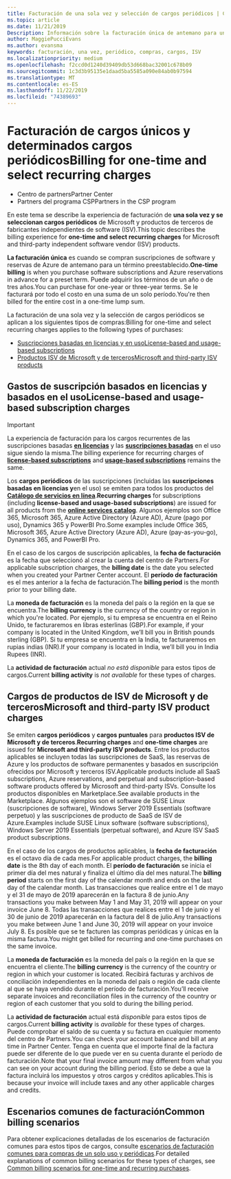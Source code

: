 ```yaml
---
title: Facturación de una sola vez y selección de cargos periódicos | Centro de Partners
ms.topic: article
ms.date: 11/21/2019
Description: Información sobre la facturación única de antemano para un período preestablecido (suscripciones mensuales y anuales) y la facturación de los cargos de selección recurrentes (para los productos de Microsoft y ISV de terceros correspondientes) en el centro de Partners.
author: MaggiePucciEvans
ms.author: evansma
keywords: facturación, una vez, periódico, compras, cargos, ISV
ms.localizationpriority: medium
ms.openlocfilehash: f2ccd0d1240d39409db53d668bac32001c678b09
ms.sourcegitcommit: 1c3d3b95135e1daad5ba5585a090e84ab0b97594
ms.translationtype: MT
ms.contentlocale: es-ES
ms.lasthandoff: 11/22/2019
ms.locfileid: "74389693"
---
```

#  <a name="billing-for-one-time-and-select-recurring-charges"></a><span data-ttu-id="5e393-104">Facturación de cargos únicos y determinados cargos periódicos</span><span class="sxs-lookup"><span data-stu-id="5e393-104">Billing for one-time and select recurring charges</span></span>

- <span data-ttu-id="5e393-105">Centro de partners</span><span class="sxs-lookup"><span data-stu-id="5e393-105">Partner Center</span></span>
- <span data-ttu-id="5e393-106">Partners del programa CSP</span><span class="sxs-lookup"><span data-stu-id="5e393-106">Partners in the CSP program</span></span>

<span data-ttu-id="5e393-107">En este tema se describe la experiencia de facturación de **una sola vez y se seleccionan cargos periódicos** de Microsoft y productos de terceros de fabricantes independientes de software (ISV).</span><span class="sxs-lookup"><span data-stu-id="5e393-107">This topic describes the billing experience for **one-time and select recurring charges** for Microsoft and third-party independent software vendor (ISV) products.</span></span> 

<span data-ttu-id="5e393-108">**La facturación única** es cuando se compran suscripciones de software y reservas de Azure de antemano para un término preestablecido.</span><span class="sxs-lookup"><span data-stu-id="5e393-108">**One-time billing** is when you purchase software subscriptions and Azure reservations in advance for a preset term.</span></span> <span data-ttu-id="5e393-109">Puede adquirir los términos de un año o de tres años.</span><span class="sxs-lookup"><span data-stu-id="5e393-109">You can purchase for one-year or three-year terms.</span></span> <span data-ttu-id="5e393-110">Se le facturará por todo el costo en una suma de un solo período.</span><span class="sxs-lookup"><span data-stu-id="5e393-110">You're then billed for the entire cost in a one-time lump sum.</span></span>

<span data-ttu-id="5e393-111">La facturación de una sola vez y la selección de cargos periódicos se aplican a los siguientes tipos de compras:</span><span class="sxs-lookup"><span data-stu-id="5e393-111">Billing for one-time and select recurring charges applies to the following types of purchases:</span></span>

- [<span data-ttu-id="5e393-112">Suscripciones basadas en licencias y en uso</span><span class="sxs-lookup"><span data-stu-id="5e393-112">License-based and usage-based subscriptions</span></span>](#license-based-and-usage-based-subscription-charges)
- [<span data-ttu-id="5e393-113">Productos ISV de Microsoft y de terceros</span><span class="sxs-lookup"><span data-stu-id="5e393-113">Microsoft and third-party ISV products</span></span>](#microsoft-and-third-party-isv-product-charges)

## <a name="license-based-and-usage-based-subscription-charges"></a><span data-ttu-id="5e393-114">Gastos de suscripción basados en licencias y basados en el uso</span><span class="sxs-lookup"><span data-stu-id="5e393-114">License-based and usage-based subscription charges</span></span>

> [!IMPORTANT]
> <span data-ttu-id="5e393-115">La experiencia de facturación para los cargos recurrentes de las suscripciones basadas [**en licencias**](license-based-billing.md) y las [**suscripciones basadas**](usage-based-billing.md) en el uso sigue siendo la misma.</span><span class="sxs-lookup"><span data-stu-id="5e393-115">The billing experience for recurring charges of [**license-based subscriptions**](license-based-billing.md) and [**usage-based subscriptions**](usage-based-billing.md) remains the same.</span></span>

<span data-ttu-id="5e393-116">Los **cargos periódicos** de las suscripciones (incluidas las **suscripciones basadas en licencias y**en el uso) se emiten para todos los productos del [**Catálogo de servicios en línea**](https://partner.microsoft.com/commerce/preferredoffers/list).</span><span class="sxs-lookup"><span data-stu-id="5e393-116">**Recurring charges** for subscriptions (including **license-based and usage-based subscriptions**) are issued for all products from the [**online services catalog**](https://partner.microsoft.com/commerce/preferredoffers/list).</span></span> <span data-ttu-id="5e393-117">Algunos ejemplos son Office 365, Microsoft 365, Azure Active Directory (Azure AD), Azure (pago por uso), Dynamics 365 y PowerBI Pro.</span><span class="sxs-lookup"><span data-stu-id="5e393-117">Some examples include Office 365, Microsoft 365, Azure Active Directory (Azure AD), Azure (pay-as-you-go), Dynamics 365, and PowerBI Pro.</span></span>

<span data-ttu-id="5e393-118">En el caso de los cargos de suscripción aplicables, la **fecha de facturación** es la fecha que seleccionó al crear la cuenta del centro de Partners.</span><span class="sxs-lookup"><span data-stu-id="5e393-118">For applicable subscription charges, the **billing date** is the date you selected when you created your Partner Center account.</span></span> <span data-ttu-id="5e393-119">El **período de facturación** es el mes anterior a la fecha de facturación.</span><span class="sxs-lookup"><span data-stu-id="5e393-119">The **billing period** is the month prior to your billing date.</span></span>

<span data-ttu-id="5e393-120">La **moneda de facturación** es la moneda del país o la región en la que se encuentra.</span><span class="sxs-lookup"><span data-stu-id="5e393-120">The **billing currency** is the currency of the country or region in which you're located.</span></span> <span data-ttu-id="5e393-121">Por ejemplo, si tu empresa se encuentra en el Reino Unido, te facturaremos en libras esterlinas (GBP).</span><span class="sxs-lookup"><span data-stu-id="5e393-121">For example, if your company is located in the United Kingdom, we’ll bill you in British pounds sterling (GBP).</span></span> <span data-ttu-id="5e393-122">Si tu empresa se encuentra en la India, te facturaremos en rupias indias (INR).</span><span class="sxs-lookup"><span data-stu-id="5e393-122">If your company is located in India, we’ll bill you in India Rupees (INR).</span></span>

<span data-ttu-id="5e393-123">La **actividad de facturación** actual *no está disponible* para estos tipos de cargos.</span><span class="sxs-lookup"><span data-stu-id="5e393-123">Current **billing activity** is *not available* for these types of charges.</span></span>

## <a name="microsoft-and-third-party-isv-product-charges"></a><span data-ttu-id="5e393-124">Cargos de productos de ISV de Microsoft y de terceros</span><span class="sxs-lookup"><span data-stu-id="5e393-124">Microsoft and third-party ISV product charges</span></span>

<span data-ttu-id="5e393-125">Se emiten **cargos periódicos** y **cargos puntuales** para **productos ISV de Microsoft y de terceros**.</span><span class="sxs-lookup"><span data-stu-id="5e393-125">**Recurring charges** and **one-time charges** are issued for **Microsoft and third-party ISV products**.</span></span> <span data-ttu-id="5e393-126">Entre los productos aplicables se incluyen todas las suscripciones de SaaS, las reservas de Azure y los productos de software permanentes y basados en suscripción ofrecidos por Microsoft y terceros ISV.</span><span class="sxs-lookup"><span data-stu-id="5e393-126">Applicable products include all SaaS subscriptions, Azure reservations, and perpetual and subscription-based software products offered by Microsoft and third-party ISVs.</span></span> <span data-ttu-id="5e393-127">Consulte los productos disponibles en Marketplace.</span><span class="sxs-lookup"><span data-stu-id="5e393-127">See available products in the Marketplace.</span></span> <span data-ttu-id="5e393-128">Algunos ejemplos son el software de SUSE Linux (suscripciones de software), Windows Server 2019 Essentials (software perpetuo) y las suscripciones de producto de SaaS de ISV de Azure.</span><span class="sxs-lookup"><span data-stu-id="5e393-128">Examples include SUSE Linux software (software subscriptions), Windows Server 2019 Essentials (perpetual software), and Azure ISV SaaS product subscriptions.</span></span>

<span data-ttu-id="5e393-129">En el caso de los cargos de productos aplicables, la **fecha de facturación** es el octavo día de cada mes.</span><span class="sxs-lookup"><span data-stu-id="5e393-129">For applicable product charges, the **billing date** is the 8th day of each month.</span></span> <span data-ttu-id="5e393-130">El **período de facturación** se inicia el primer día del mes natural y finaliza el último día del mes natural.</span><span class="sxs-lookup"><span data-stu-id="5e393-130">The **billing period** starts on the first day of the calendar month and ends on the last day of the calendar month.</span></span> <span data-ttu-id="5e393-131">Las transacciones que realice entre el 1 de mayo y el 31 de mayo de 2019 aparecerán en la factura 8 de junio.</span><span class="sxs-lookup"><span data-stu-id="5e393-131">Any transactions you make between May 1 and May 31, 2019 will appear on your invoice June 8.</span></span> <span data-ttu-id="5e393-132">Todas las transacciones que realices entre el 1 de junio y el 30 de junio de 2019 aparecerán en la factura del 8 de julio.</span><span class="sxs-lookup"><span data-stu-id="5e393-132">Any transactions you make between June 1 and June 30, 2019 will appear on your invoice July 8.</span></span> <span data-ttu-id="5e393-133">Es posible que se te facturen las compras periódicas y únicas en la misma factura.</span><span class="sxs-lookup"><span data-stu-id="5e393-133">You might get billed for recurring and one-time purchases on the same invoice.</span></span>

<span data-ttu-id="5e393-134">La **moneda de facturación** es la moneda del país o la región en la que se encuentra el cliente.</span><span class="sxs-lookup"><span data-stu-id="5e393-134">The **billing currency** is the currency of the country or region in which your customer is located.</span></span> <span data-ttu-id="5e393-135">Recibirá facturas y archivos de conciliación independientes en la moneda del país o región de cada cliente al que se haya vendido durante el período de facturación.</span><span class="sxs-lookup"><span data-stu-id="5e393-135">You’ll receive separate invoices and reconciliation files in the currency of the country or region of each customer that you sold to during the billing period.</span></span>

<span data-ttu-id="5e393-136">La **actividad de facturación** actual está *disponible* para estos tipos de cargos.</span><span class="sxs-lookup"><span data-stu-id="5e393-136">Current **billing activity** is *available* for these types of charges.</span></span> <span data-ttu-id="5e393-137">Puede comprobar el saldo de su cuenta y su factura en cualquier momento del centro de Partners.</span><span class="sxs-lookup"><span data-stu-id="5e393-137">You can check your account balance and bill at any time in Partner Center.</span></span> <span data-ttu-id="5e393-138">Tenga en cuenta que el importe final de la factura puede ser diferente de lo que puede ver en su cuenta durante el período de facturación.</span><span class="sxs-lookup"><span data-stu-id="5e393-138">Note that your final invoice amount may different from what you can see on your account during the billing period.</span></span> <span data-ttu-id="5e393-139">Esto se debe a que la factura incluirá los impuestos y otros cargos y créditos aplicables.</span><span class="sxs-lookup"><span data-stu-id="5e393-139">This is because your invoice will include taxes and any other applicable charges and credits.</span></span>

## <a name="common-billing-scenarios"></a><span data-ttu-id="5e393-140">Escenarios comunes de facturación</span><span class="sxs-lookup"><span data-stu-id="5e393-140">Common billing scenarios</span></span>

<span data-ttu-id="5e393-141">Para obtener explicaciones detalladas de los escenarios de facturación comunes para estos tipos de cargos, consulte [escenarios de facturación comunes para compras de un solo uso y periódicas](common-billing-scenarios-onetime-recurring.md).</span><span class="sxs-lookup"><span data-stu-id="5e393-141">For detailed explanations of common billing scenarios for these types of charges, see [Common billing scenarios for one-time and recurring purchases](common-billing-scenarios-onetime-recurring.md).</span></span>
